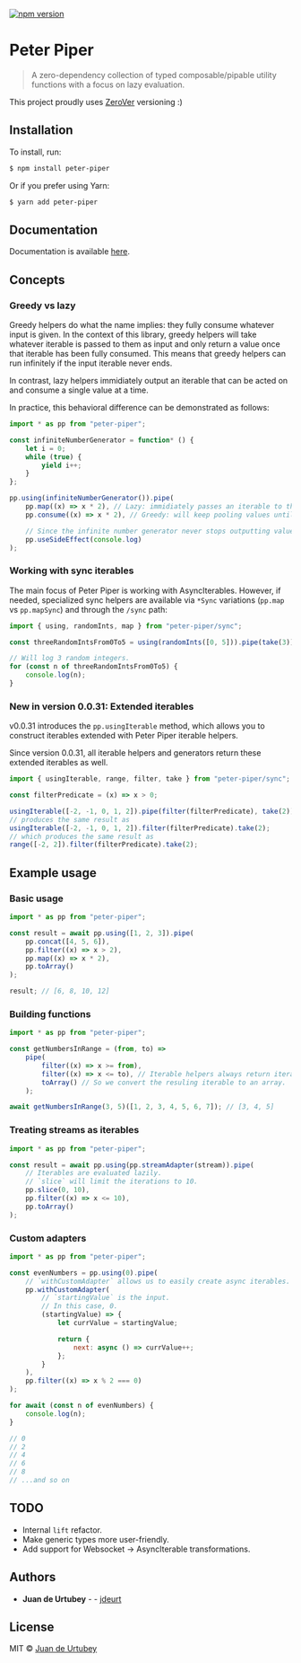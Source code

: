 [![npm version](https://badge.fury.io/js/peter-piper.svg)](https://badge.fury.io/js/peter-piper)

# Peter Piper

> A zero-dependency collection of typed composable/pipable utility functions with a focus on lazy evaluation.

This project proudly uses [ZeroVer](https://0ver.org) versioning :)

## Installation

To install, run:

```sh
$ npm install peter-piper
```

Or if you prefer using Yarn:

```sh
$ yarn add peter-piper
```

## Documentation

Documentation is available [here](https://jdeurt.github.io/peter-piper/).

## Concepts

### Greedy vs lazy

Greedy helpers do what the name implies: they fully consume whatever input is given. In the context of this library, greedy helpers will take whatever iterable is passed to them as input and only return a value once that iterable has been fully consumed. This means that greedy helpers can run infinitely if the input iterable never ends.

In contrast, lazy helpers immidiately output an iterable that can be acted on and consume a single value at a time.

In practice, this behavioral difference can be demonstrated as follows:

```js
import * as pp from "peter-piper";

const infiniteNumberGenerator = function* () {
    let i = 0;
    while (true) {
        yield i++;
    }
};

pp.using(infiniteNumberGenerator()).pipe(
    pp.map((x) => x * 2), // Lazy: immidiately passes an iterable to the next helper
    pp.consume((x) => x * 2), // Greedy: will keep pooling values until the iterable has finished

    // Since the infinite number generator never stops outputting values, `consume` will run infinitely and this helper is never reached.
    pp.useSideEffect(console.log)
);
```

### Working with sync iterables

The main focus of Peter Piper is working with AsyncIterables. However, if needed, specialized sync helpers are available via `*Sync` variations (`pp.map` vs `pp.mapSync`) and through the `/sync` path:

```js
import { using, randomInts, map } from "peter-piper/sync";

const threeRandomIntsFrom0To5 = using(randomInts([0, 5])).pipe(take(3));

// Will log 3 random integers.
for (const n of threeRandomIntsFrom0To5) {
    console.log(n);
}
```

### New in version 0.0.31: Extended iterables

v0.0.31 introduces the `pp.usingIterable` method, which allows you to construct iterables extended with Peter Piper iterable helpers.

Since version 0.0.31, all iterable helpers and generators return these extended iterables as well.

```js
import { usingIterable, range, filter, take } from "peter-piper/sync";

const filterPredicate = (x) => x > 0;

usingIterable([-2, -1, 0, 1, 2]).pipe(filter(filterPredicate), take(2));
// produces the same result as
usingIterable([-2, -1, 0, 1, 2]).filter(filterPredicate).take(2);
// which produces the same result as
range([-2, 2]).filter(filterPredicate).take(2);
```

## Example usage

### Basic usage

```js
import * as pp from "peter-piper";

const result = await pp.using([1, 2, 3]).pipe(
    pp.concat([4, 5, 6]),
    pp.filter((x) => x > 2),
    pp.map((x) => x * 2),
    pp.toArray()
);

result; // [6, 8, 10, 12]
```

### Building functions

```js
import * as pp from "peter-piper";

const getNumbersInRange = (from, to) =>
    pipe(
        filter((x) => x >= from),
        filter((x) => x <= to), // Iterable helpers always return iterables
        toArray() // So we convert the resuling iterable to an array.
    );

await getNumbersInRange(3, 5)([1, 2, 3, 4, 5, 6, 7]); // [3, 4, 5]
```

### Treating streams as iterables

```js
import * as pp from "peter-piper";

const result = await pp.using(pp.streamAdapter(stream)).pipe(
    // Iterables are evaluated lazily.
    // `slice` will limit the iterations to 10.
    pp.slice(0, 10),
    pp.filter((x) => x <= 10),
    pp.toArray()
);
```

### Custom adapters

```js
import * as pp from "peter-piper";

const evenNumbers = pp.using(0).pipe(
    // `withCustomAdapter` allows us to easily create async iterables.
    pp.withCustomAdapter(
        // `startingValue` is the input.
        // In this case, 0.
        (startingValue) => {
            let currValue = startingValue;

            return {
                next: async () => currValue++;
            };
        }
    ),
    pp.filter((x) => x % 2 === 0)
);

for await (const n of evenNumbers) {
    console.log(n);
}

// 0
// 2
// 4
// 6
// 8
// ...and so on
```

## TODO

-   Internal `lift` refactor.
-   Make generic types more user-friendly.
-   Add support for Websocket -> AsyncIterable transformations.

## Authors

-   **Juan de Urtubey** - - [jdeurt](https://github.com/jdeurt)

## License

MIT © [Juan de Urtubey](https://github.com/jdeurt)
